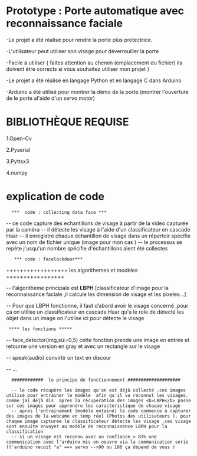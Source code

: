 <h1>  Prototype : Porte automatique avec reconnaissance faciale  </h1>
-Le projet a été réalisé pour rendre la porte plus protectrice.

-L'utilisateur peut utiliser son visage pour déverrouiller la porte

-Facile à utiliser { faites attention au chemin (emplacement du fichier) ils doivent être corrects si vous souhaitez utiliser mon projet }

-Le projet a été réalisé en langage Python et en langage C dans Arduino

-Arduino a été utilisé pour montrer la démo de la porte.(montrer l'ouverture de le porte al'aide d'un servo motor)



<h1>BIBLIOTHÈQUE REQUISE</h1>

1.Open-Cv

2.Pyserial

3.Pyttsx3

4.numpy

<h1>explication de code </h1>

      ***  code : collecting data face ***
      
--   ce code capture des echantillons de visage à partir de la video capturée par la camèra 
--   il détecte les visage à l'aide d'un classificateur en cascade Haar
--   il enregistre chaque échantillon de visage dans un répertoir spécifie avec un nom de fichier unique (image pour mon cas ) 
--    le processus se repète j'usqu'un nombre spécifie d'échantillons aient été collectes


       *** code : facelockdoor***
        
  ++++++++++++++++++   les algorithemes et modèles  +++++++++++++++++

  
 --  l'algoritheme principale  est  <b> LBPH</b> [classificateur d'image pour la reconnaissance faciale ,il calcule les dimension de visage et les pixeles...]

-- Pour que LBPH fonctionne, il faut d’abord avoir le visage concerné ,pour ça on utilise un classificateur en cascade Haar qu'a le role de détecté les objet dans un image on l'utilise ici pour détecte le visage 

     **** les fonctions *****

-- face_detector(img,siz=0,5) cette fonction  prende une image en entrée et retourne une version en gray et avec un rectangle sur le visage 

--  speak(audio)  convirtir un text en discour 

--     ...

      ############  le principe de fonctionnement ####################

      -- le code récupère les images qu'on est déjà collecté ,ces images utilisé pour entrainer le modèle  afin qu'il va reconnut les visages. comme jai déjà dis  apres la récuperation des images <b>LBPH</b> passe sur ces images pour apprendre les caracteristique de chaque visage 
      -- apres l'entrainement (modèle entainé) le code commence à capturer des images de la webcame en temp réel (Photos des utilisateurs ). pour chaque image capturée le classificateur détecte les visage ,ces visage sont ensuite envoyer au modèle de reconnaissence LBPH pour la classification 
      -- si un visage est reconnu avec un confiance > 83% une communication avec l'arduino mis en oeuvre via la communication serie (l'arduino recoit "a" ==> servo -->90 ou 180 ça dépend de vous )
  
